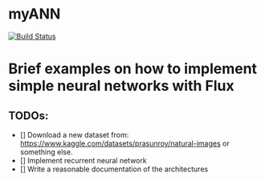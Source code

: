 # myANN

[![Build Status](https://github.com/paola-serra-sdg/myANN.jl/actions/workflows/CI.yml/badge.svg?branch=master)](https://github.com/paola-serra-sdg/myANN.jl/actions/workflows/CI.yml?query=branch%3Amaster)

# Brief examples on how to implement simple neural networks with Flux


## TODOs:
- [] Download a new dataset from: https://www.kaggle.com/datasets/prasunroy/natural-images or something else.
- [] Implement recurrent neural network
- [] Write a reasonable documentation of the architectures
